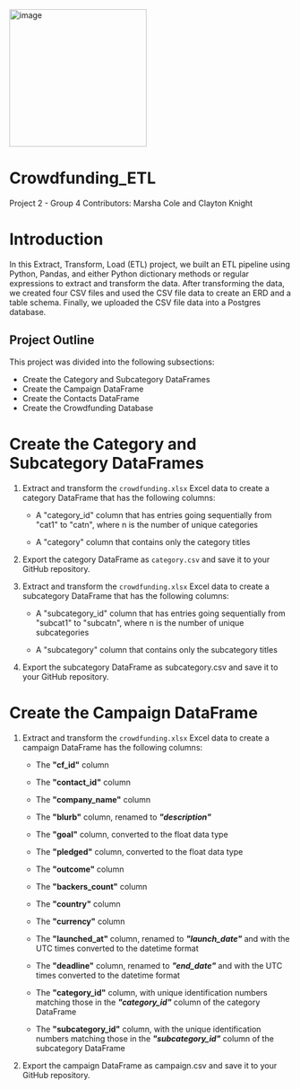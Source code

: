 
<img width="245" alt="image" src="https://github.com/claytonmknight/Crowdfunding_ETL/assets/148498483/755282da-ee89-440e-b903-4dc13de8e7f9">

# Crowdfunding_ETL
Project 2 - Group 4 
Contributors: Marsha Cole and Clayton Knight

# Introduction
In this Extract, Transform, Load (ETL) project, we built an ETL pipeline using Python, Pandas, and either Python dictionary methods or regular expressions to extract and transform the data. After transforming the data, we created four CSV files and used the CSV file data to create an ERD and a table schema. Finally, we uploaded the CSV file data into a Postgres database.

## Project Outline
This project was divided into the following subsections:

  * Create the Category and Subcategory DataFrames
  * Create the Campaign DataFrame
  * Create the Contacts DataFrame
  * Create the Crowdfunding Database

# Create the Category and Subcategory DataFrames
1. Extract and transform the `crowdfunding.xlsx` Excel data to create a category DataFrame that has the following columns:

   * A "category_id" column that has entries going sequentially from "cat1" to "catn", where n is the number of unique categories

   * A "category" column that contains only the category titles

2. Export the category DataFrame as `category.csv` and save it to your GitHub repository.

3. Extract and transform the `crowdfunding.xlsx` Excel data to create a subcategory DataFrame that has the following columns:

   * A "subcategory_id" column that has entries going sequentially from "subcat1" to "subcatn", where n is the number of unique subcategories

   * A "subcategory" column that contains only the subcategory titles

4. Export the subcategory DataFrame as subcategory.csv and save it to your GitHub repository.


# Create the Campaign DataFrame

1. Extract and transform the `crowdfunding.xlsx` Excel data to create a campaign DataFrame has the following columns:

   * The **"cf_id"** column
   
   * The **"contact_id"** column
   
   * The **"company_name"** column
   
   * The **"blurb"** column, renamed to ***"description"***
   
   * The **"goal"** column, converted to the float data type
   
   * The **"pledged"** column, converted to the float data type
   
   * The **"outcome"** column
   
   * The **"backers_count"** column
   
   * The **"country"** column
   
   * The **"currency"** column
   
   * The **"launched_at"** column, renamed to ***"launch_date"*** and with the UTC times converted to the datetime format
   
   * The **"deadline"** column, renamed to ***"end_date"*** and with the UTC times converted to the datetime format
   
   * The **"category_id"** column, with unique identification numbers matching those in the ***"category_id"*** column of the category DataFrame
   
   * The **"subcategory_id"** column, with the unique identification numbers matching those in the ***"subcategory_id"*** column of the subcategory DataFrame

2. Export the campaign DataFrame as campaign.csv and save it to your GitHub repository.
